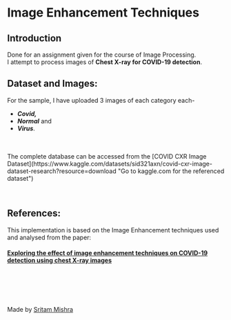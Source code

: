 # Image Enhancement Techniques

## Introduction
Done for an assignment given for the course of Image Processing.<br>
I attempt to process images of **Chest X-ray for COVID-19 detection**.

## Dataset and Images:
For the sample, I have uploaded 3 images of each category each- 
<ul>
<li><b><i>Covid,</i></b></li>
<li><b><i>Normal</i></b> and</li>
<li><b><i>Virus</i></b>.</li><br><br>
</ul>

<p>The complete database can be accessed from the [COVID CXR Image Dataset](https://www.kaggle.com/datasets/sid321axn/covid-cxr-image-dataset-research?resource=download "Go to kaggle.com for the referenced dataset")</p>

<br>

## References:
This implementation is based on the Image Enhancement techniques used and analysed from the paper:
#### [Exploring the effect of image enhancement techniques on COVID-19 detection using chest X-ray images](https://www.sciencedirect.com/science/article/pii/S001048252100113X "Go to sciencedirect.com for the referenced paper")<br>

<br><br>
----
Made by [Sritam Mishra](https://github.com/ENVIRYO2112VIT "ENVIRYO211VIT GitHub")
